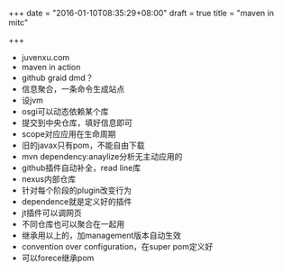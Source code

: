 +++
date = "2016-01-10T08:35:29+08:00"
draft = true
title = "maven in mitc"

+++



* juvenxu.com
* maven in action
* github graid dmd？
* 信息聚合，一条命令生成站点
* 设jvm
* osgi可以动态依赖某个库
* 提交到中央仓库，填好信息即可
* scope对应应用在生命周期
* 旧的javax只有pom，不能自由下载
* mvn dependency:anaylize分析无主动应用的
* github插件自动补全，read line库
* nexus内部仓库
* 针对每个阶段的plugin改变行为
* dependence就是定义好的插件
* jt插件可以调网页
* 不同仓库也可以聚合在一起用
* 继承用以上的，加management版本自动生效
* convention over configuration，在super pom定义好
* 可以forece继承pom

